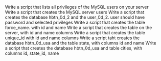 Write a script that lists all privileges of the MySQL users on your server
Write a script that creates the MySQL server users
Write a script that creates the database hbtn_0d_2 and the user_0d_2. user should have password and selected privileges
Write a script that creates the table force_name. with id and name
Write a script that creates the table on the server, with id and name columns
Write a script that creates the table unique_id with id and name columns
Write a script taht creates the database hbtn_0d_usa and the table state, with columns id and name
Write a script that creates the database hbtn_0d_usa and table cities, with columns id, state_id, name
